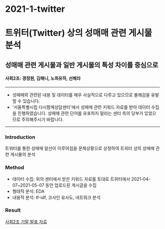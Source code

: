 # 2021-1-twitter
트위터(Twitter) 상의 성매매 관련 게시물 분석
===================
성매매 관련 게시물과 일반 게시물의 특성 차이를 중심으로
-------------------
#### 사회2조: 경정원, 김해니, 노최유하, 선해라
-------------
* 성매매와 관련된 내용 및 데이터를 매우 사실적으로 다루고 있으므로 불쾌감을 유발할 수 있습니다.
* '서울특별시립 다시함께상담센터'에서 성매매 관련 키워드 자료를 받아 데이터 수집을 진행하였습니다. 성매매 관련 단어를 유포하지 말라는 센터 측의 당부가 있었으므로 주의해주시기 바랍니다.
-------------
### Introduction
트위터를 통한 성매매 알선이 이루어짐을 문제상황으로 상정하여 트위터 상의 성매매 관련 게시물의 분석

### Method
* 데이터 수집: 위의 센터에서 받은 키워드 자료를 토대로 트위터에서 2021-04-07~2021-05-07 동안 업로드된 게시글을 수집
* 형태적 분석: EDA
* 내용적 분석: tf-idf, 코사인 유사도, 네트워크 분석
### Result
[사회2조 기말 발표 자료](https://drive.google.com/file/d/1Dhhi0M9se9nU2E-Dhb-y0RPShvMW5HOU/view?usp=sharing)
